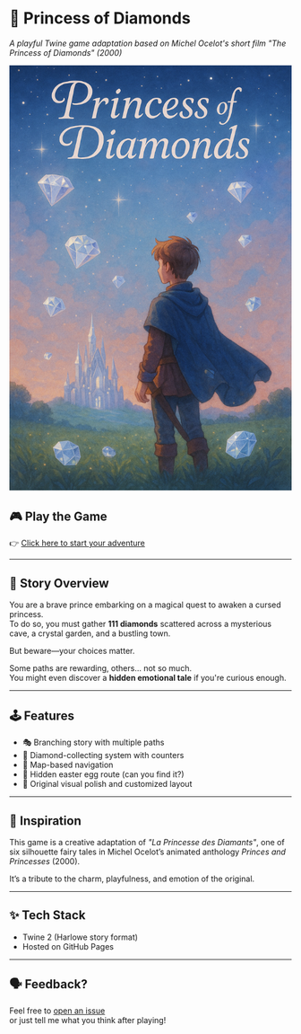 # 👑 Princess of Diamonds

*A playful Twine game adaptation based on Michel Ocelot's short film "The Princess of Diamonds" (2000)*

![cover](cover.png)

## 🎮 Play the Game

👉 [Click here to start your adventure](https://kokozzzz.github.io/princess-of-diamonds/)

---

## 📖 Story Overview

You are a brave prince embarking on a magical quest to awaken a cursed princess.  
To do so, you must gather **111 diamonds** scattered across a mysterious cave, a crystal garden, and a bustling town.

But beware—your choices matter.

Some paths are rewarding, others... not so much.  
You might even discover a **hidden emotional tale** if you're curious enough.

---

## 🕹️ Features

- 🎭 Branching story with multiple paths
- 💎 Diamond-collecting system with counters
- 🧭 Map-based navigation
- 🐸 Hidden easter egg route (can you find it?)
- 🎨 Original visual polish and customized layout

---

## 🧠 Inspiration

This game is a creative adaptation of *"La Princesse des Diamants"*, one of six silhouette fairy tales in Michel Ocelot’s animated anthology *Princes and Princesses* (2000).

It’s a tribute to the charm, playfulness, and emotion of the original.

---

## ✨ Tech Stack

- Twine 2 (Harlowe story format)
- Hosted on GitHub Pages

---

## 🗣️ Feedback?

Feel free to [open an issue](https://github.com/kokozzzz/princess-of-diamonds/issues)  
or just tell me what you think after playing!

